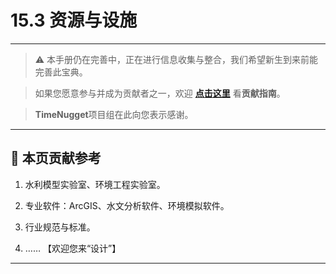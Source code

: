 # 15.3 资源与设施

---

> ⚠️ 本手册仍在完善中，正在进行信息收集与整合，我们希望新生到来前能完善此宝典。  

> 如果您愿意参与并成为贡献者之一，欢迎 **[点击这里](/CONTRIBUTING.md)** 看**贡献指南**。

> **TimeNugget**项目组在此向您表示感谢。

---

## 📌 本页贡献参考

1. 水利模型实验室、环境工程实验室。

2. 专业软件：ArcGIS、水文分析软件、环境模拟软件。

3. 行业规范与标准。

4. ……  【欢迎您来“设计”】

---
